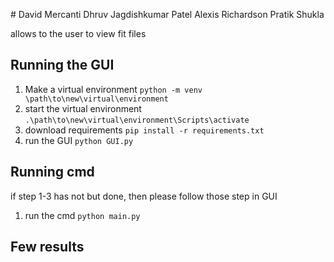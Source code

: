 #<astronomy>
David Mercanti
Dhruv Jagdishkumar Patel
Alexis Richardson
Pratik Shukla
 
allows to the user to view fit files

## Running the GUI
1. Make a virtual environment
    `python -m venv \path\to\new\virtual\environment`
2. start the virtual environment
        `.\path\to\new\virtual\environment\Scripts\activate`
3. download requirements
    `pip install -r requirements.txt`
4. run the GUI
    `python GUI.py`
## Running cmd
if step 1-3 has not but done, then please follow those step in GUI
1. run the cmd
    `python main.py`
      
## Few results   
 
 
 
